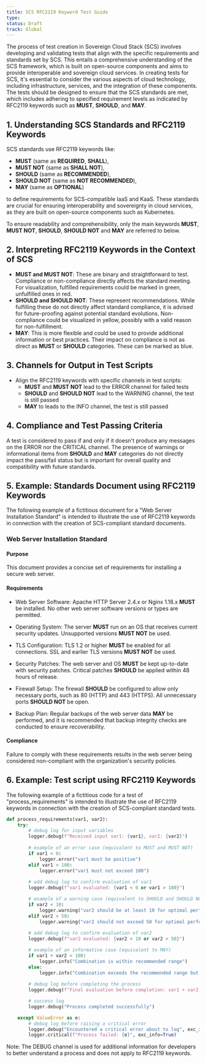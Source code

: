 ```yaml
---
title: SCS RFC2119 Keyword Test Guide
type:
status: Draft
track: Global
---
```

The process of test creation in Sovereign Cloud Stack (SCS) involves developing and
validating tests that align with the specific requirements and standards set by SCS.
This entails a comprehensive understanding of the SCS framework, which is built on
open-source components and aims to provide interoperable and sovereign cloud services.
In creating tests for SCS, it's essential to consider the various aspects of cloud
technology, including infrastructure, services, and the integration of these components. 
The tests should be designed to ensure that the SCS standards are met, which includes
adhering to specified requirement levels as indicated by RFC2119 keywords such as **MUST**, **SHOULD**, and **MAY**.

## 1. Understanding SCS Standards and RFC2119 Keywords

SCS standards use RFC2119 keywords like:
* **MUST** (same as **REQUIRED**, **SHALL**),
* **MUST NOT** (same as **SHALL NOT**),
* **SHOULD** (same as **RECOMMENDED**),
* **SHOULD NOT** (same as **NOT RECOMMENDED**),
* **MAY** (same as **OPTIONAL**)

to define requirements for SCS-compatible IaaS and KaaS. These standards are crucial for ensuring interoperability and sovereignty in cloud services, as they are built on open-source components such as Kubernetes.

To ensure readability and comprehensibility, only the main keywords **MUST**, **MUST NOT**, **SHOULD**, **SHOULD NOT** and **MAY** are referred to below.

## 2. Interpreting RFC2119 Keywords in the Context of SCS

* **MUST and MUST NOT**: These are binary and straightforward to test. Compliance or
non-compliance directly affects the standard meeting. For visualization, fulfilled
requirements could be marked in green, unfulfilled ones in red.
* **SHOULD and SHOULD NOT**: These represent recommendations. While fulfilling these do
not directly affect standard compliance, it is advised for future-proofing against
potential standard evolutions. Non-compliance could be visualized in yellow, possibly
with a valid reason for non-fulfillment.
* **MAY**: This is more flexible and could be used to provide additional
information or best practices. Their impact on compliance is not as direct as **MUST** or
**SHOULD** categories. These can be marked as blue.

## 3. Channels for Output in Test Scripts

* Align the RFC2119 keywords with specific channels in test scripts:
  * **MUST** and **MUST NOT** lead to the ERROR channel for failed tests
  * **SHOULD** and **SHOULD NOT** lead to the WARNING channel, the test is still passed
  * **MAY** to leads to the INFO channel, the test is still passed

## 4. Compliance and Test Passing Criteria

A test is considered to pass if and only if it doesn't produce any messages on the
ERROR nor the CRITICAL channel. The presence of warnings or informational items from
**SHOULD** and **MAY** categories do not directly impact the pass/fail status but is
important for overall quality and compatibility with future standards.

## 5. Example: Standards Document using RFC2119 Keywords

The following example of a fictitious document for a "Web Server Installation Standard"
is intended to illustrate the use of RFC2119 keywords in connection with the creation of
SCS-compliant standard documents.

### Web Server Installation Standard
#### Purpose
This document provides a concise set of requirements for installing a secure web server.

#### Requirements
* Web Server Software: Apache HTTP Server 2.4.x or Nginx 1.18.x **MUST** be installed. No
other web server software versions or types are permitted.

* Operating System: The server **MUST** run on an OS that receives current security updates.
Unsupported versions **MUST NOT** be used.

* TLS Configuration: TLS 1.2 or higher **MUST** be enabled for all connections. SSL and
earlier TLS versions **MUST NOT** be used.

* Security Patches: The web server and OS **MUST** be kept up-to-date with security patches.
Critical patches **SHOULD** be applied within 48 hours of release.

* Firewall Setup: The firewall **SHOULD** be configured to allow only necessary ports,
such as 80 (HTTP) and 443 (HTTPS). All unnecessary ports **SHOULD NOT** be open.

* Backup Plan: Regular backups of the web server data **MAY** be performed, and it is
recommended that backup integrity checks are conducted to ensure recoverability.

#### Compliance
Failure to comply with these requirements results in the web server being
considered non-compliant with the organization's security policies.

## 6. Example: Test script using RFC2119 Keywords 

The following example of a fictitious code for a test of "process_requirements"
is intended to illustrate the use of RFC2119 keywords in connection with the
creation of SCS-compliant standard tests.

```python
def process_requirements(var1, var2):
    try:
        # debug log for input variables
        logger.debug(f"Received input var1: {var1}, var2: {var2}")
        
        # example of an error case (equivalent to MUST and MUST NOT)
        if var1 < 0:
            logger.error("var1 must be positive")
        elif var1 > 100:
            logger.error("var1 must not exceed 100")
        
        # add debug log to confirm evaluation of var1
        logger.debug(f"var1 evaluated: {var1 < 0 or var1 > 100}")

        # example of a warning case (equivalent to SHOULD and SHOULD NOT)
        if var2 < 10:
            logger.warning("var2 should be at least 10 for optimal performance")
        elif var2 > 50:
            logger.warning("var2 should not exceed 50 for optimal performance")
        
        # add debug log to confirm evaluation of var2
        logger.debug(f"var2 evaluated: {var2 < 10 or var2 > 50}")

        # example of an informative case (equivalent to MAY)
        if var1 + var2 < 100:
            logger.info("Combination is within recommended range")
        else:
            logger.info("Combination exceeds the recommended range but may still proceed")
        
        # debug log before completing the process
        logger.debug(f"Final evaluation before completion: var1 + var2 = {var1 + var2}")

        # success log
        logger.debug("Process completed successfully")

    except ValueError as e:
        # debug log before raising a critical error
        logger.debug("Encountered a critical error about to log", exc_info=True)
        logger.critical(f"Process failed: {e}", exc_info=True)
```
Note: The DEBUG channel is used for additional information for developers to better understand a
process and does not apply to RFC2119 keywords.
